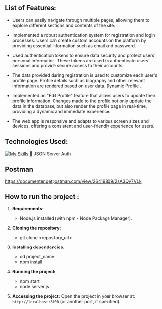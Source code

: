 

## List of Features:
- Users can easily navigate through multiple pages, allowing them to explore different sections and contents of the site.

- Implemented a robust authentication system for registration and login processes.
Users can create custom accounts on the platform by providing essential information such as email and password.

- Used authentication tokens to ensure data security and protect users' personal information.
These tokens are used to authenticate users' sessions and provide secure access to their accounts.

- The data provided during registration is used to customize each user's profile page.
Profile details such as biography and other relevant information are rendered based on user data.
Dynamic Profile .

- Implemented an "Edit Profile" feature that allows users to update their profile information.
Changes made to the profile not only update the data in the database, but also render the profile page in real-time, providing a dynamic and immediate experience.

- The web app is responsive and adapts to various screen sizes and devices, offering a consistent and user-friendly experience for users.



## Technologies Used:
[![My Skills](https://skillicons.dev/icons?i=react,ts)](https://skillicons.dev)  🔐 JSON Server Auth

## Postman

https://documenter.getpostman.com/view/26419809/2sA3Qy7VLk

## How to run the project :

1. **Requirements:**
   - Node.js installed (with npm - Node Package Manager).

2. **Cloning the repository:**
   - git clone <repository_url>
   

3. **Installing dependencies:**
   - cd project_name
   - npm install

4. **Running the project:**
   - npm start
   - node server.js


5. **Accessing the project:**
Open the project in your browser at: `http://localhost:3000` (or another port, if specified).


